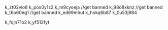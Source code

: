 k_zt02vio8
k_pos0y1z2
k_m9cyoeja //get banned
k_98o8xknz //get banned
k_t6o60eg1 //get banned
k_ed69mhut
k_hokq6b87
k_0u53j984

k_fqjn71o2
k_yf512fyt
